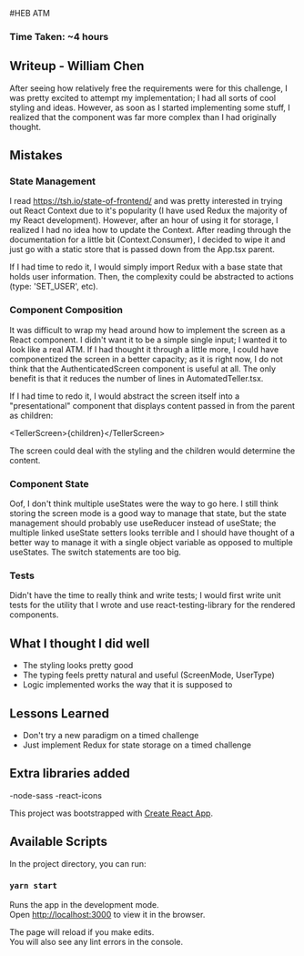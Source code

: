 #HEB ATM

### Time Taken: ~4 hours

## Writeup - William Chen

After seeing how relatively free the requirements were for this challenge, I was pretty excited to attempt my implementation; I had all sorts of cool styling and ideas. However, as soon as I started implementing some stuff, I realized that the component was far more complex than I had originally thought.

## Mistakes

### State Management
I read https://tsh.io/state-of-frontend/ and was pretty interested in trying out React Context due to it's popularity (I have used Redux the majority of my React development). However, after an hour of using it for storage, I realized I had no idea how to update the Context. After reading through the documentation for a little bit (Context.Consumer), I decided to wipe it and just go with a static store that is passed down from the App.tsx parent. 

If I had time to redo it, I would simply import Redux with a base state that holds user information. Then, the complexity could be abstracted to actions (type: 'SET_USER', etc).

### Component Composition
It was difficult to wrap my head around how to implement the screen as a React component. I didn't want it to be a simple single input; I wanted it to look like a real ATM. If I had thought it through a little more, I could have componentized the screen in a better capacity; as it is right now, I do not think that the AuthenticatedScreen component is useful at all. The only benefit is that it reduces the number of lines in AutomatedTeller.tsx.

If I had time to redo it, I would abstract the screen itself into a "presentational" component that displays content passed in from the parent as children:

\<TellerScreen\>{children}\</TellerScreen\>

The screen could deal with the styling and the children would determine the content.

### Component State
Oof, I don't think multiple useStates were the way to go here. I still think storing the screen mode is a good way to manage that state, but the state management should probably use useReducer instead of useState; the multiple linked useState setters looks terrible and I should have thought of a better way to manage it with a single object variable as opposed to multiple useStates. The switch statements are too big.

### Tests
Didn't have the time to really think and write tests; I would first write unit tests for the utility that I wrote and use react-testing-library for the rendered components.

## What I thought I did well
<ul>
<li>The styling looks pretty good</li>
<li>The typing feels pretty natural and useful (ScreenMode, UserType)</li>
<li>Logic implemented works the way that it is supposed to</li>
</ul>

## Lessons Learned
<ul>
<li>Don't try a new paradigm on a timed challenge</li>
<li>Just implement Redux for state storage on a timed challenge</li>
</ul>

## Extra libraries added 
-node-sass
-react-icons


This project was bootstrapped with [Create React App](https://github.com/facebook/create-react-app).

## Available Scripts

In the project directory, you can run:

### `yarn start`

Runs the app in the development mode.<br />
Open [http://localhost:3000](http://localhost:3000) to view it in the browser.

The page will reload if you make edits.<br />
You will also see any lint errors in the console.
